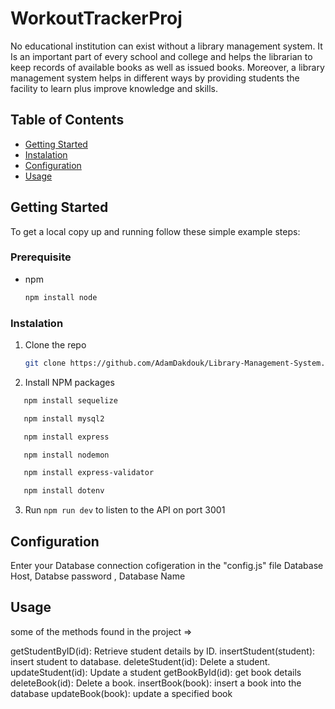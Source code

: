 # WorkoutTrackerProj

No educational institution can exist without a library management system. It Is an important part of every school and college and helps the librarian to keep records of available books as well as issued books. Moreover, a library management system helps in different ways by providing students the facility to learn plus improve knowledge and skills.

## Table of Contents

- [Getting Started](#getting-started)
- [Instalation](#instalation)
- [Configuration](#configuration)
- [Usage](#usage)

## Getting Started

To get a local copy up and running follow these simple example steps:

### Prerequisite
*
  npm
  ```sh
  npm install node
  ```

### Instalation 

1. Clone the repo
   ```sh
   git clone https://github.com/AdamDakdouk/Library-Management-System.git
   ```
   
2. Install NPM packages  

```sh
   npm install sequelize
   ```

```sh
   npm install mysql2
   ```
   
```sh
   npm install express
   ```

```sh
   npm install nodemon
   ```

```sh
   npm install express-validator
   ```

```sh
   npm install dotenv
   ```

3. Run ```npm run dev``` to listen to the API on port 3001


## Configuration

 Enter your Database connection cofigeration in the  "config.js" file 
 Database Host, Databse password , Database Name 

## Usage
some of the methods found in the project =>

getStudentByID(id): Retrieve student details by ID.
insertStudent(student): insert student to database.
deleteStudent(id): Delete a student.
updateStudent(id): Update a student
getBookById(id): get book details 
deleteBook(id): Delete a book.
insertBook(book): insert a book into the database 
updateBook(book): update a specified book


